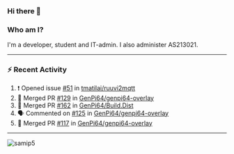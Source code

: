 ### Hi there 👋

### Who am I?
I'm a developer, student and IT-admin. I also administer AS213021.

---
### :zap: Recent Activity
<!--START_SECTION:activity-->
1. ❗️ Opened issue [#51](https://github.com/tmatilai/ruuvi2mqtt/issues/51) in [tmatilai/ruuvi2mqtt](https://github.com/tmatilai/ruuvi2mqtt)
2. 🎉 Merged PR [#129](https://github.com/GenPi64/genpi64-overlay/pull/129) in [GenPi64/genpi64-overlay](https://github.com/GenPi64/genpi64-overlay)
3. 🎉 Merged PR [#162](https://github.com/GenPi64/Build.Dist/pull/162) in [GenPi64/Build.Dist](https://github.com/GenPi64/Build.Dist)
4. 🗣 Commented on [#125](https://github.com/GenPi64/genpi64-overlay/issues/125) in [GenPi64/genpi64-overlay](https://github.com/GenPi64/genpi64-overlay)
5. 🎉 Merged PR [#117](https://github.com/GenPi64/genpi64-overlay/pull/117) in [GenPi64/genpi64-overlay](https://github.com/GenPi64/genpi64-overlay)
<!--END_SECTION:activity-->
---

<img align="center" src="https://github-readme-stats.vercel.app/api?username=samip5&show_icons=true" alt="samip5" />
